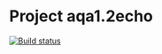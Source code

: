 # Project aqa1.2echo
[![Build status](https://ci.appveyor.com/api/projects/status/e95ab3dvcu7xif06/branch/master?svg=true)](https://ci.appveyor.com/project/OlegFilippoff/aqa1-2echo/branch/master)
